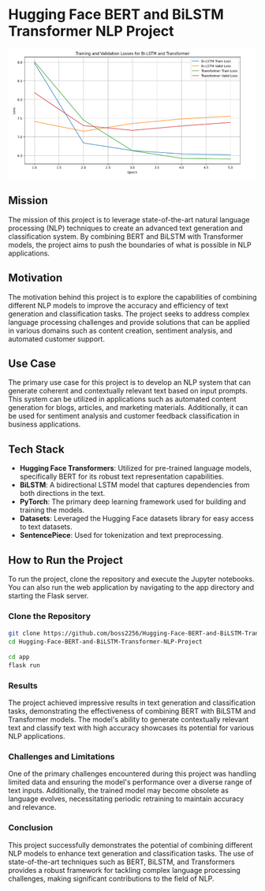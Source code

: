 # Hugging Face BERT and BiLSTM Transformer NLP Project

![App Image](results.png)

## Mission
The mission of this project is to leverage state-of-the-art natural language processing (NLP) techniques to create an advanced text generation and classification system. By combining BERT and BiLSTM with Transformer models, the project aims to push the boundaries of what is possible in NLP applications.

## Motivation
The motivation behind this project is to explore the capabilities of combining different NLP models to improve the accuracy and efficiency of text generation and classification tasks. The project seeks to address complex language processing challenges and provide solutions that can be applied in various domains such as content creation, sentiment analysis, and automated customer support.

## Use Case
The primary use case for this project is to develop an NLP system that can generate coherent and contextually relevant text based on input prompts. This system can be utilized in applications such as automated content generation for blogs, articles, and marketing materials. Additionally, it can be used for sentiment analysis and customer feedback classification in business applications.

## Tech Stack
- **Hugging Face Transformers**: Utilized for pre-trained language models, specifically BERT for its robust text representation capabilities.
- **BiLSTM**: A bidirectional LSTM model that captures dependencies from both directions in the text.
- **PyTorch**: The primary deep learning framework used for building and training the models.
- **Datasets**: Leveraged the Hugging Face datasets library for easy access to text datasets.
- **SentencePiece**: Used for tokenization and text preprocessing.

## How to Run the Project
To run the project, clone the repository and execute the Jupyter notebooks. You can also run the web application by navigating to the app directory and starting the Flask server.

### Clone the Repository
```sh
git clone https://github.com/boss2256/Hugging-Face-BERT-and-BiLSTM-Transformer-NLP-Project.git
cd Hugging-Face-BERT-and-BiLSTM-Transformer-NLP-Project
```
```sh
cd app
flask run
```

### Results
The project achieved impressive results in text generation and classification tasks, demonstrating the effectiveness of combining BERT with BiLSTM and Transformer models. The model's ability to generate contextually relevant text and classify text with high accuracy showcases its potential for various NLP applications.

### Challenges and Limitations
One of the primary challenges encountered during this project was handling limited data and ensuring the model's performance over a diverse range of text inputs. Additionally, the trained model may become obsolete as language evolves, necessitating periodic retraining to maintain accuracy and relevance.

### Conclusion
This project successfully demonstrates the potential of combining different NLP models to enhance text generation and classification tasks. The use of state-of-the-art techniques such as BERT, BiLSTM, and Transformers provides a robust framework for tackling complex language processing challenges, making significant contributions to the field of NLP.
